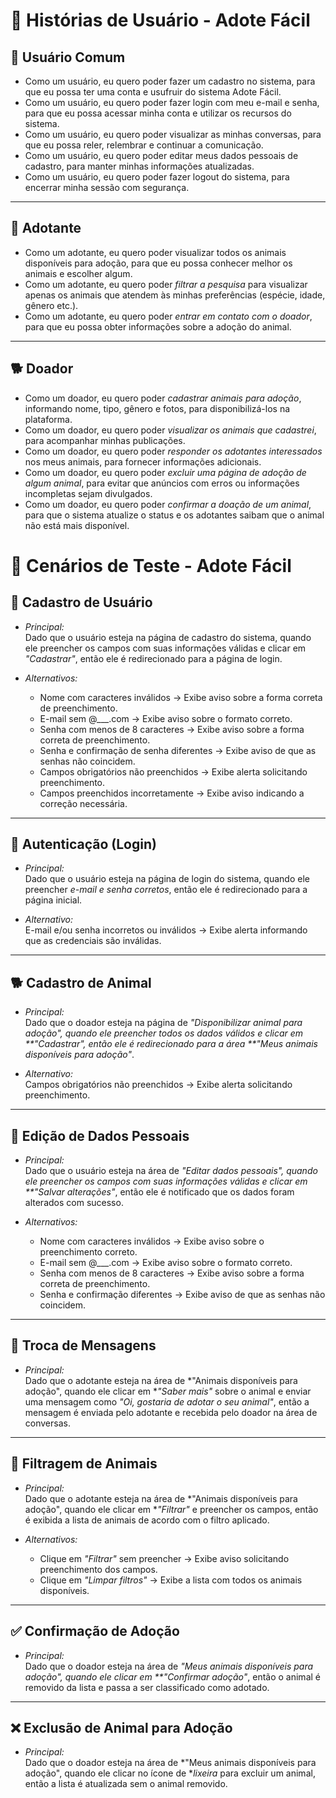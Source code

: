 # 📖 Histórias de Usuário - Adote Fácil

## 👤 Usuário Comum
- Como um usuário, eu quero poder fazer um cadastro no sistema, para que eu possa ter uma conta e usufruir do sistema Adote Fácil.
- Como um usuário, eu quero poder fazer login com meu e-mail e senha, para que eu possa acessar minha conta e utilizar os recursos do sistema.  
- Como um usuário, eu quero poder visualizar as minhas conversas, para que eu possa reler, relembrar e continuar a comunicação.  
- Como um usuário, eu quero poder editar meus dados pessoais de cadastro, para manter minhas informações atualizadas.  
- Como um usuário, eu quero poder fazer logout do sistema, para encerrar minha sessão com segurança.  

---

## 🐾 Adotante
- Como um adotante, eu quero poder visualizar todos os animais disponíveis para adoção, para que eu possa conhecer melhor os animais e escolher algum.  
- Como um adotante, eu quero poder *filtrar a pesquisa* para visualizar apenas os animais que atendem às minhas preferências (espécie, idade, gênero etc.).  
- Como um adotante, eu quero poder *entrar em contato com o doador*, para que eu possa obter informações sobre a adoção do animal.  

---

## 🐕 Doador
- Como um doador, eu quero poder *cadastrar animais para adoção*, informando nome, tipo, gênero e fotos, para disponibilizá-los na plataforma.  
- Como um doador, eu quero poder *visualizar os animais que cadastrei*, para acompanhar minhas publicações.  
- Como um doador, eu quero poder *responder os adotantes interessados* nos meus animais, para fornecer informações adicionais.  
- Como um doador, eu quero poder *excluir uma página de adoção de algum animal*, para evitar que anúncios com erros ou informações incompletas sejam divulgados.  
- Como um doador, eu quero poder *confirmar a doação de um animal*, para que o sistema atualize o status e os adotantes saibam que o animal não está mais disponível.

# 🐾 Cenários de Teste - Adote Fácil

## 🔑 Cadastro de Usuário
- *Principal:*  
  Dado que o usuário esteja na página de cadastro do sistema, quando ele preencher os campos com suas informações válidas e clicar em *"Cadastrar"*, então ele é redirecionado para a página de login.

- *Alternativos:*  
  - Nome com caracteres inválidos → Exibe aviso sobre a forma correta de preenchimento.  
  - E-mail sem @___.com → Exibe aviso sobre o formato correto.  
  - Senha com menos de 8 caracteres → Exibe aviso sobre a forma correta de preenchimento.  
  - Senha e confirmação de senha diferentes → Exibe aviso de que as senhas não coincidem.  
  - Campos obrigatórios não preenchidos → Exibe alerta solicitando preenchimento.  
  - Campos preenchidos incorretamente → Exibe aviso indicando a correção necessária.  

---

## 🔐 Autenticação (Login)
- *Principal:*  
  Dado que o usuário esteja na página de login do sistema, quando ele preencher *e-mail e senha corretos*, então ele é redirecionado para a página inicial.

- *Alternativo:*  
  E-mail e/ou senha incorretos ou inválidos → Exibe alerta informando que as credenciais são inválidas.  

---

## 🐕 Cadastro de Animal
- *Principal:*  
  Dado que o doador esteja na página de *"Disponibilizar animal para adoção", quando ele preencher todos os dados válidos e clicar em **"Cadastrar", então ele é redirecionado para a área **"Meus animais disponíveis para adoção"*.

- *Alternativo:*  
  Campos obrigatórios não preenchidos → Exibe alerta solicitando preenchimento.  

---

## 📝 Edição de Dados Pessoais
- *Principal:*  
  Dado que o usuário esteja na área de *"Editar dados pessoais", quando ele preencher os campos com suas informações válidas e clicar em **"Salvar alterações"*, então ele é notificado que os dados foram alterados com sucesso.

- *Alternativos:*  
  - Nome com caracteres inválidos → Exibe aviso sobre o preenchimento correto.  
  - E-mail sem @___.com → Exibe aviso sobre o formato correto.  
  - Senha com menos de 8 caracteres → Exibe aviso sobre a forma correta de preenchimento.  
  - Senha e confirmação diferentes → Exibe aviso de que as senhas não coincidem.  

---

## 💬 Troca de Mensagens
- *Principal:*  
  Dado que o adotante esteja na área de *"Animais disponíveis para adoção", quando ele clicar em **"Saber mais"* sobre o animal e enviar uma mensagem como *"Oi, gostaria de adotar o seu animal"*, então a mensagem é enviada pelo adotante e recebida pelo doador na área de conversas.  

---

## 🔎 Filtragem de Animais
- *Principal:*  
  Dado que o adotante esteja na área de *"Animais disponíveis para adoção", quando ele clicar em **"Filtrar"* e preencher os campos, então é exibida a lista de animais de acordo com o filtro aplicado.

- *Alternativos:*  
  - Clique em *"Filtrar"* sem preencher → Exibe aviso solicitando preenchimento dos campos.  
  - Clique em *"Limpar filtros"* → Exibe a lista com todos os animais disponíveis.  

---

## ✅ Confirmação de Adoção
- *Principal:*  
  Dado que o doador esteja na área de *"Meus animais disponíveis para adoção", quando ele clicar em **"Confirmar adoção"*, então o animal é removido da lista e passa a ser classificado como adotado.  

---

## ❌ Exclusão de Animal para Adoção
- *Principal:*  
  Dado que o doador esteja na área de *"Meus animais disponíveis para adoção", quando ele clicar no ícone de **lixeira* para excluir um animal, então a lista é atualizada sem o animal removido.